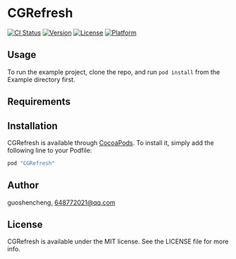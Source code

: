 # CGRefresh

[![CI Status](http://img.shields.io/travis/guoshencheng/CGRefresh.svg?style=flat)](https://travis-ci.org/guoshencheng/CGRefresh)
[![Version](https://img.shields.io/cocoapods/v/CGRefresh.svg?style=flat)](http://cocoapods.org/pods/CGRefresh)
[![License](https://img.shields.io/cocoapods/l/CGRefresh.svg?style=flat)](http://cocoapods.org/pods/CGRefresh)
[![Platform](https://img.shields.io/cocoapods/p/CGRefresh.svg?style=flat)](http://cocoapods.org/pods/CGRefresh)

## Usage

To run the example project, clone the repo, and run `pod install` from the Example directory first.

## Requirements

## Installation

CGRefresh is available through [CocoaPods](http://cocoapods.org). To install
it, simply add the following line to your Podfile:

```ruby
pod "CGRefresh"
```

## Author

guoshencheng, 648772021@qq.com

## License

CGRefresh is available under the MIT license. See the LICENSE file for more info.
